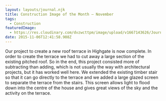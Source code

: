 ```yaml
---
layout: layouts/journal.njk
title: Construction Image of the Month – November
tags:
  - Construction
featuredImage:
  - https://res.cloudinary.com/dvzwcttpm/image/upload/v1667143626/Journals/cioth-201511_sihvgm.gif
date: 2015-11-06T12:41:58.908Z
---
```

Our project to create a new roof terrace in Highgate is now complete. In order to create the terrace we had to cut away a large section of the existing pitched roof. So in the end, this project consisted more of subtracting than adding, which is not usually the way with architectural projects, but it has worked well here. We extended the existing timber stair so that it can go directly to the terrace and we added a large glazed screen to separate the terrace from the stairs. This screen allows light to flood down into the centre of the house and gives great views of the sky and the activity on the terrace.